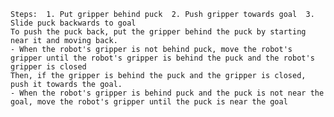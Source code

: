
    Steps:  1. Put gripper behind puck  2. Push gripper towards goal  3. Slide puck backwards to goal
    To push the puck back, put the gripper behind the puck by starting near it and moving back.
    - When the robot's gripper is not behind puck, move the robot's gripper until the robot's gripper is behind the puck and the robot's gripper is closed
    Then, if the gripper is behind the puck and the gripper is closed, push it towards the goal.
    - When the robot's gripper is behind puck and the puck is not near the goal, move the robot's gripper until the puck is near the goal